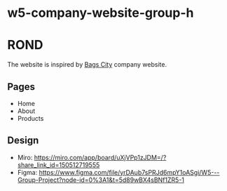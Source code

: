 # w5-company-website-group-h

# ROND

The website is inspired by [Bags City](https://shop.bagscity.co.id/en/) company website.

## Pages

- Home
- About
- Products

## Design

- Miro: <https://miro.com/app/board/uXjVPp1zJDM=/?share_link_id=150512719555>
- Figma: <https://www.figma.com/file/yrDAub7sPRJd6mpY1oASgi/W5---Group-Project?node-id=0%3A1&t=5d89wBX4sBNf1ZR5-1>
